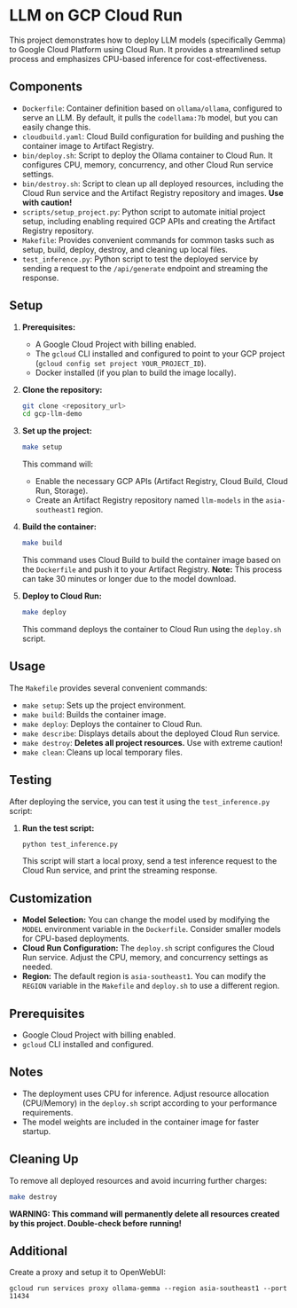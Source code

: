 # LLM on GCP Cloud Run

This project demonstrates how to deploy LLM models (specifically Gemma) to Google Cloud Platform using Cloud Run. It provides a streamlined setup process and emphasizes CPU-based inference for cost-effectiveness.

## Components

- `Dockerfile`: Container definition based on `ollama/ollama`, configured to serve an LLM.  By default, it pulls the `codellama:7b` model, but you can easily change this.
- `cloudbuild.yaml`: Cloud Build configuration for building and pushing the container image to Artifact Registry.
- `bin/deploy.sh`: Script to deploy the Ollama container to Cloud Run. It configures CPU, memory, concurrency, and other Cloud Run service settings.
- `bin/destroy.sh`: Script to clean up all deployed resources, including the Cloud Run service and the Artifact Registry repository and images. **Use with caution!**
- `scripts/setup_project.py`: Python script to automate initial project setup, including enabling required GCP APIs and creating the Artifact Registry repository.
- `Makefile`: Provides convenient commands for common tasks such as setup, build, deploy, destroy, and cleaning up local files.
- `test_inference.py`: Python script to test the deployed service by sending a request to the `/api/generate` endpoint and streaming the response.

## Setup

1. **Prerequisites:**
   - A Google Cloud Project with billing enabled.
   - The `gcloud` CLI installed and configured to point to your GCP project (`gcloud config set project YOUR_PROJECT_ID`).
   - Docker installed (if you plan to build the image locally).

2. **Clone the repository:**
   ```bash
   git clone <repository_url>
   cd gcp-llm-demo
   ```

3. **Set up the project:**
   ```bash
   make setup
   ```
   This command will:
   - Enable the necessary GCP APIs (Artifact Registry, Cloud Build, Cloud Run, Storage).
   - Create an Artifact Registry repository named `llm-models` in the `asia-southeast1` region.

4. **Build the container:**
   ```bash
   make build
   ```
   This command uses Cloud Build to build the container image based on the `Dockerfile` and push it to your Artifact Registry.  **Note:** This process can take 30 minutes or longer due to the model download.

5. **Deploy to Cloud Run:**
   ```bash
   make deploy
   ```
   This command deploys the container to Cloud Run using the `deploy.sh` script.

## Usage

The `Makefile` provides several convenient commands:

- `make setup`: Sets up the project environment.
- `make build`: Builds the container image.
- `make deploy`: Deploys the container to Cloud Run.
- `make describe`: Displays details about the deployed Cloud Run service.
- `make destroy`: **Deletes all project resources.**  Use with extreme caution!
- `make clean`: Cleans up local temporary files.

## Testing

After deploying the service, you can test it using the `test_inference.py` script:

1. **Run the test script:**
   ```bash
   python test_inference.py
   ```
   This script will start a local proxy, send a test inference request to the Cloud Run service, and print the streaming response.

## Customization

- **Model Selection:**  You can change the model used by modifying the `MODEL` environment variable in the `Dockerfile`. Consider smaller models for CPU-based deployments.
- **Cloud Run Configuration:** The `deploy.sh` script configures the Cloud Run service.  Adjust the CPU, memory, and concurrency settings as needed.
- **Region:**  The default region is `asia-southeast1`.  You can modify the `REGION` variable in the `Makefile` and `deploy.sh` to use a different region.

## Prerequisites

- Google Cloud Project with billing enabled.
- `gcloud` CLI installed and configured.

## Notes

- The deployment uses CPU for inference.  Adjust resource allocation (CPU/Memory) in the `deploy.sh` script according to your performance requirements.
- The model weights are included in the container image for faster startup.

## Cleaning Up

To remove all deployed resources and avoid incurring further charges:

```bash
make destroy
```

**WARNING: This command will permanently delete all resources created by this project.  Double-check before running!**

## Additional

Create a proxy and setup it to OpenWebUI:

```
gcloud run services proxy ollama-gemma --region asia-southeast1 --port 11434
```
